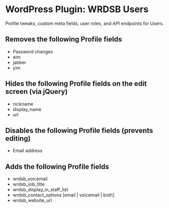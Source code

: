 # WordPress Plugin: WRDSB Users
Profile tweaks, custom meta fields, user roles, and API endpoints for Users.

## Removes the following Profile fields
* Password changes
* aim
* jabber
* yim

## Hides the following Profile fields on the edit screen (via jQuery)
* nickname
* display_name
* url

## Disables the following Profile fields (prevents editing)
* Email address

## Adds the following Profile fields
* wrdsb_voicemail
* wrdsb_job_title
* wrdsb_display_in_staff_list
* wrdsb_contact_options [email | voicemail | both]
* wrdsb_website_url

